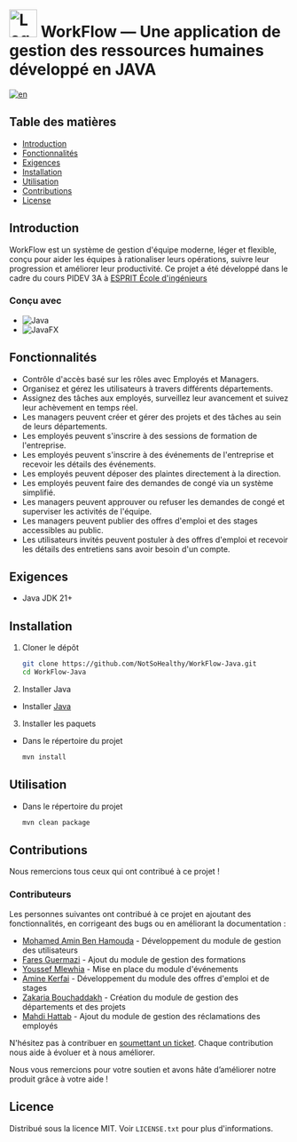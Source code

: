 #  <img title="WorkFlow" alt="Logo" src="https://i.imgur.com/KQGAJb0.png" width=50>  WorkFlow — Une application de gestion des ressources humaines développé en JAVA

[![en](https://img.shields.io/badge/lang-en-red.svg)](https://github.com/NotSoHealthy/WorkFlow-Java/blob/master/README.md)

## Table des matières

- [Introduction](#introduction)
- [Fonctionnalités](#fonctionnalités)
- [Exigences](#exigences)
- [Installation](#installation)
- [Utilisation](#utilisation)
- [Contributions](#contributions)
- [License](#license)

## Introduction

WorkFlow est un système de gestion d'équipe moderne, léger et flexible, conçu pour aider les équipes à rationaliser leurs opérations, suivre leur progression et améliorer leur productivité.
Ce projet a été développé dans le cadre du cours PIDEV 3A à [ESPRIT École d'ingénieurs](https://esprit.tn/)

### Conçu avec

* ![Java](https://img.shields.io/badge/java-%23ED8B00.svg?style=for-the-badge&logo=openjdk&logoColor=white)
* ![JavaFX](https://img.shields.io/badge/javafx-%23FF0000.svg?style=for-the-badge&logo=javafx&logoColor=white)

## Fonctionnalités

- Contrôle d'accès basé sur les rôles avec Employés et Managers.
- Organisez et gérez les utilisateurs à travers différents départements.
- Assignez des tâches aux employés, surveillez leur avancement et suivez leur achèvement en temps réel.
- Les managers peuvent créer et gérer des projets et des tâches au sein de leurs départements.
- Les employés peuvent s'inscrire à des sessions de formation de l'entreprise.
- Les employés peuvent s'inscrire à des événements de l'entreprise et recevoir les détails des événements.
- Les employés peuvent déposer des plaintes directement à la direction.
- Les employés peuvent faire des demandes de congé via un système simplifié.
- Les managers peuvent approuver ou refuser les demandes de congé et superviser les activités de l'équipe.
- Les managers peuvent publier des offres d'emploi et des stages accessibles au public.
- Les utilisateurs invités peuvent postuler à des offres d'emploi et recevoir les détails des entretiens sans avoir besoin d'un compte.

## Exigences

- Java JDK 21+

## Installation

1. Cloner le dépôt
    
    ```sh
    git clone https://github.com/NotSoHealthy/WorkFlow-Java.git
    cd WorkFlow-Java
    ```
2. Installer Java

  * Installer [Java](https://www.oracle.com/java/technologies/javase/jdk21-archive-downloads.html)

3. Installer les paquets

  * Dans le répertoire du projet
    ```sh
    mvn install
    ```

## Utilisation
* Dans le répertoire du projet
  ```sh
  mvn clean package
  ```

## Contributions

Nous remercions tous ceux qui ont contribué à ce projet !

### Contributeurs

Les personnes suivantes ont contribué à ce projet en ajoutant des fonctionnalités, en corrigeant des bugs ou en améliorant la documentation :

- [Mohamed Amin Ben Hamouda](https://github.com/NotSoHealthy) - Développement du module de gestion des utilisateurs 
- [Fares Guermazi](https://github.com/FaresGuer) - Ajout du module de gestion des formations
- [Youssef Mlewhia](https://github.com/yssfmlha) - Mise en place du module d'événements 
- [Amine Kerfai](https://github.com/AmineKerfai) - Développement du module des offres d'emploi et de stages
- [Zakaria Bouchaddakh](https://github.com/zakariabouchaddakh) - Création du module de gestion des départements et des projets
- [Mahdi Hattab](https://github.com/MehdiHattab) - Ajout du module de gestion des réclamations des employés

N'hésitez pas à contribuer en [soumettant un ticket](https://github.com/NotSoHealthy/WorkFlow-Java/issues). Chaque contribution nous aide à évoluer et à nous améliorer.

Nous vous remercions pour votre soutien et avons hâte d’améliorer notre produit grâce à votre aide !

## Licence

Distribué sous la licence MIT. Voir `LICENSE.txt` pour plus d'informations.